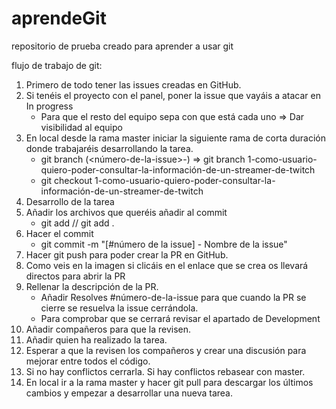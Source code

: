 # aprendeGit
repositorio de prueba creado para aprender a usar git

flujo de trabajo de git:
1. Primero de todo tener las issues creadas en GitHub.
2. Si tenéis el proyecto con el panel, poner la issue que vayáis a atacar en In progress
    + Para que el resto del equipo sepa con que está cada uno => Dar visibilidad al equipo
3. En local desde la rama master iniciar la siguiente rama de corta duración donde trabajaréis desarrollando la tarea.
    + git branch (<número-de-la-issue>-<nombre-de-la-issue>) => git branch 1-como-usuario-quiero-poder-consultar-la-información-de-un-streamer-de-twitch
    + git checkout 1-como-usuario-quiero-poder-consultar-la-información-de-un-streamer-de-twitch
4. Desarrollo de la tarea
5. Añadir los archivos que queréis añadir al commit
    + git add <archivo> // git add .
6. Hacer el commit
    + git commit -m "[#número de la issue] - Nombre de la issue"
7. Hacer git push para poder crear la PR en GitHub.
8. Como veis en la imagen si clicáis en el enlace que se crea os llevará directos para abrir la PR
9. Rellenar la descripción de la PR.
    + Añadir Resolves #número-de-la-issue para que cuando la PR se cierre se resuelva la issue cerrándola.
    + Para comprobar que se cerrará revisar el apartado de Development
10. Añadir compañeros para que la revisen.
11. Añadir quien ha realizado la tarea.
12. Esperar a que la revisen los compañeros y crear una discusión para mejorar entre todos el código.
13. Si no hay conflictos cerrarla. Si hay conflictos rebasear con master.
14. En local ir a la rama master y hacer git pull  para descargar los últimos cambios y empezar a desarrollar una nueva tarea.
